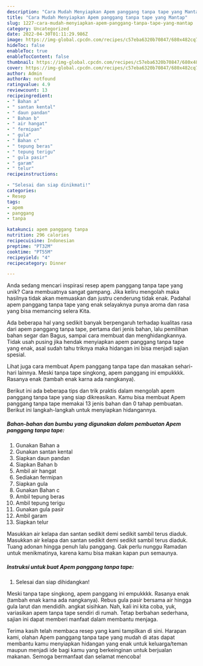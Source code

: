 ```yaml
---
description: "Cara Mudah Menyiapkan Apem panggang tanpa tape yang Mantap"
title: "Cara Mudah Menyiapkan Apem panggang tanpa tape yang Mantap"
slug: 1227-cara-mudah-menyiapkan-apem-panggang-tanpa-tape-yang-mantap
category: Uncategorized
date: 2022-04-30T01:11:29.986Z
image: https://img-global.cpcdn.com/recipes/c57eba6320b70847/680x482cq70/apem-panggang-tanpa-tape-foto-resep-utama.jpg
hideToc: false
enableToc: true
enableTocContent: false
thumbnail: https://img-global.cpcdn.com/recipes/c57eba6320b70847/680x482cq70/apem-panggang-tanpa-tape-foto-resep-utama.jpg
cover: https://img-global.cpcdn.com/recipes/c57eba6320b70847/680x482cq70/apem-panggang-tanpa-tape-foto-resep-utama.jpg
author: Admin
authorAv: notfound
ratingvalue: 4.9
reviewcount: 13
recipeingredient:
- " Bahan a"
- " santan kental"
- " daun pandan"
- " Bahan b"
- " air hangat"
- " fermipan"
- " gula"
- " Bahan c"
- " tepung beras"
- " tepung terigu"
- " gula pasir"
- " garam"
- " telur"
recipeinstructions:

- "Selesai dan siap dinikmati!"
categories:
- Resep
tags:
- apem
- panggang
- tanpa

katakunci: apem panggang tanpa 
nutrition: 296 calories
recipecuisine: Indonesian
preptime: "PT32M"
cooktime: "PT55M"
recipeyield: "4"
recipecategory: Dinner

---
```





Anda sedang mencari inspirasi resep apem panggang tanpa tape yang unik? Cara membuatnya sangat gampang. Jika keliru mengolah maka hasilnya tidak akan memuaskan dan justru cenderung tidak enak. Padahal apem panggang tanpa tape yang enak selayaknya punya aroma dan rasa yang bisa memancing selera Kita.





Ada beberapa hal yang sedikit banyak berpengaruh terhadap kualitas rasa dari apem panggang tanpa tape, pertama dari jenis bahan, lalu pemilihan bahan segar dan Bagus, sampai cara membuat dan menghidangkannya. Tidak usah pusing jika hendak menyiapkan apem panggang tanpa tape yang enak,      asal sudah tahu triknya maka hidangan ini bisa menjadi sajian spesial.














Lihat juga cara membuat Apem panggang tanpa tape dan masakan sehari-hari lainnya. Meski tanpa tape singkong, apem panggang ini empukkkk. Rasanya enak (tambah enak karna ada nangkanya).






Berikut ini ada beberapa tips dan trik praktis dalam mengolah apem panggang tanpa tape yang siap dikreasikan. Kamu bisa membuat Apem panggang tanpa tape memakai 13 jenis bahan dan 0 tahap pembuatan. Berikut ini langkah-langkah untuk menyiapkan hidangannya.

<!--inarticleads1-->

##### Bahan-bahan dan bumbu yang digunakan dalam pembuatan Apem panggang tanpa tape:

1. Gunakan  Bahan a
1. Gunakan  santan kental
1. Siapkan  daun pandan
1. Siapkan  Bahan b
1. Ambil  air hangat
1. Sediakan  fermipan
1. Siapkan  gula
1. Gunakan  Bahan c
1. Ambil  tepung beras
1. Ambil  tepung terigu
1. Gunakan  gula pasir
1. Ambil  garam
1. Siapkan  telur


Masukkan air kelapa dan santan sedikit demi sedikit sambil terus diaduk. Masukkan air kelapa dan santan sedikit demi sedikit sambil terus diaduk. Tuang adonan hingga penuh lalu panggang. Gak perlu nunggu Ramadan untuk menikmatinya, karena kamu bisa makan kapan pun semaunya. 

<!--inarticleads2-->

##### Instruksi untuk buat Apem panggang tanpa tape:


1. Selesai dan siap dihidangkan!

Meski tanpa tape singkong, apem panggang ini empukkkk. Rasanya enak (tambah enak karna ada nangkanya). Rebus gula pasir bersama air hingga gula larut dan mendidih. angkat sisihkan. Nah, kali ini kita coba, yuk, variasikan apem tanpa tape sendiri di rumah. Tetap berbahan sederhana, sajian ini dapat memberi manfaat dalam membantu menjaga. 

Terima kasih telah membaca resep yang kami tampilkan di sini. Harapan kami, olahan Apem panggang tanpa tape yang mudah di atas dapat membantu kamu menyiapkan hidangan yang enak untuk keluarga/teman maupun menjadi ide bagi kamu yang berkeinginan untuk berjualan makanan. Semoga bermanfaat dan selamat mencoba!
